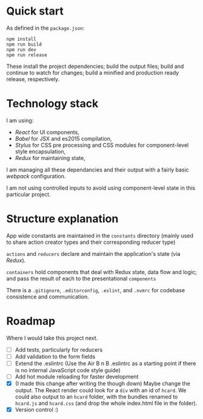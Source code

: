 # Quick start

As defined in the `package.json`:

```
npm install
npm run build
npm run dev
npm run release
```

These install the project dependencies; build the output files; build and continue to watch for changes; build a minified and production ready release, respectively.

# Technology stack

I am using:
- *React* for UI components,
- *Babel* for JSX and es2015 compilation,
- *Stylus* for CSS pre processing and CSS modules for component-level style encapsulation,
- *Redux* for maintaining state,

I am managing all these dependancies and their output with a fairly basic *webpack* configuration.

I am not using controlled inputs to avoid using component-level state in this particular project.

# Structure explanation

App wide constants are maintained in the `constants` directory (mainly used to share action creator types and their corresponding reducer type)

`actions` and `reducers` declare and maintain the application's state (via *Redux*).

`containers` hold components that deal with Redux state, data flow and logic; and pass the result of each to the presentational `components`

There is a `.gitignore`, `.editorconfig`, `.eslint`, and `.nvmrc` for codebase consistence and communication.

# Roadmap

Where I would take this project next.

- [ ] Add tests, particularly for reducers
- [ ] Add validation to the form fields
- [ ] Extend the .eslintrc (Use the Air B n B .eslintrc as a starting point if there is no internal JavaScript code style guide)
- [ ] Add hot module reloading for faster development
- [x] (I made this change after writing the though down) Maybe change the output. The React render could look for a `div` with an id of `hcard`. We could also output to an `hcard` folder, with the bundles renamed to `hcard.js` and `hcard.css` (and drop the whole index.html file in the folder).
- [x] Version control :)
